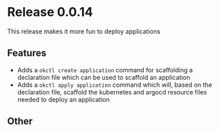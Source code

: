 # Release 0.0.14

This release makes it more fun to deploy applications

## Features
* Adds a `okctl create application` command for scaffolding a declaration file which can be used to scaffold an application
* Adds a `okctl apply application` command which will, based on the declaration file, scaffold the kubernetes and argocd
resource files needed to deploy an application

## Other

